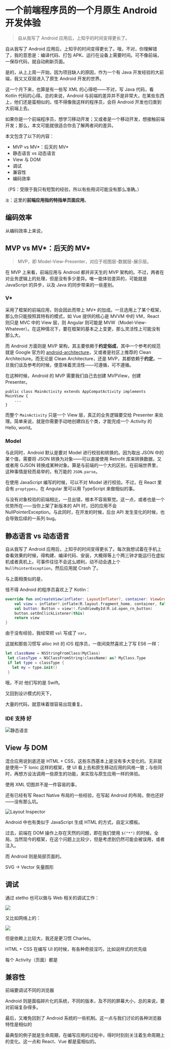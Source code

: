 一个前端程序员的一个月原生 Android 开发体验
===

> 自从我写了 Android 应用后，上知乎的时间变得更长了。

自从我写了 Android 应用后，上知乎的时间变得更长了。哦，不对，你理解错了，我的意思是：编译代码、打包 APK、运行在设备上需要时间。可不像前端，一保存代码，就自动刷新页面。

是的，从上上周一开始，因为项目缺人的原因，作为一个有 Java 开发经验的大前端，我又又双叕进入了原生 Android 开发的世界。

这一个月下来，也算是有一些写 XML 的心得吧——不对，写 Java 代码，看 Kotlin 代码的心得。总的来说，Android 与前端的差异并不是非常大，在某些东西上，他们还是蛮相似的。怪不得像我这样的程序员，会将 Android 开发也归类到大前端上去。

如果你是一个前端程序员，想学习移动开发；又或者是一个移动开发，想接触前端开发；那么，本文可能就很适合你去了解两者间的差异。

本文包含了以下的内容：

 - MVP vs MV*：后天的 MV*
 - 静态语言 vs 动态语言
 - View 与 DOM
 - 调试
 - 兼容性
 - 编码效率

（PS：受限于我只有短暂的经验，所以有些用词可能没有那么准确。）

``注``：这里的**前端应用指的特指单页面应用**。


编码效率
---

从编码效率上来说，

MVP vs MV*：后天的 MV*
---

> MVP，即 Model-View-Presenter，对应于视图层-数据层-展示层。

在 MVP 上来看，前端应用与 Android 都并非天生的 MVP 架构的。不过，两者在对业务逻辑上的处理，但是没有多少差异。唯一能体验差异的，可能就是 JavaScript 的异步，以及 Java 的同步带来的一些差别。

### V*

采用了框架的前端应用，则会因此而带上 MV* 的加成。一旦选用上了某个框架，那么你只能按照其特有的模式，如 Vue 提供的核心是 MVVM 中的 VM，React 则只是 MVC 中的 View 层，则 Angular 则可能是 MVW（Model-View-Whatever）。在这种情况下，要在框架的基本之上变更，那么灵活性上可能没有那么大。

而 Android 方面则是 MVP 架构，其主要依赖于**约定俗成**，其中一个参考的规范就是 Google 官方的 [android-architecture](https://github.com/googlesamples/android-architecture)，又或者是社区上推荐的 Clean Architecture。而无论是 Clean Architecture，还是 MVP，其都依赖于**约定**。一旦我们谈及参考的时候，便意味着灵活性——可遵循，可不遵循。

在这种时候，Android 的 MVP 需要我们自己去创建 MVPView，创建 Presenter。

```
public class MainActivity extends AppCompatActivity implements MainView {
	...
}
```

而整个 ``MainActivity`` 只是一个 View 层，真正的业务逻辑要交给 Presenter 来处理。简单来说，就是你需要手动地创建四五个类，才能完成一个 Activity 的 Hello, world。

### Model

与此同时，Android 默认是要对 Model 进行校验和转换的。因为取出 JSON 中的某个值，需要将 JSON 转换为对象——可以直接使用 Retrofit 库来转换数据，又或者用 GJSON 转换成某种对象。算是与前端的一个大的区别，在前端世界里，这种事情是轻而易举的，有万能的 ``JSON.parse``。

在使用 JavaScript 编写的时候，可以不对 Model 进行校验。不过，在 React 里会有  ``proptypes``，在 Angular 里可以用 TypeScript 来做相似的事。

与没有对象校验的前端相比，一旦出错，根本不容易察觉。这一点，或者也是一个优势所在——当你上架了新版本的 API 时，旧的应用不会 NullPointerException。与此同时，在开发的时候，后台 API 发生变化的时候，也会导致后续的一系列 bug。

静态语言 vs 动态语言
---

自从我写了 Android 应用后，上知乎的时间变得更长了。每次我想试着在手机上查看效果的时候，得构建、编译代码、安装，大概得等上个两三钟才能运行在虚拟机或者真机上。可事件往往不会这么顺利，动不动会遇上个 ``NullPointerException``，然后应用就 Crash 了。

与上面相类似的是，

怪不得 Android 的程序员喜欢上了 Kotlin：

```kotlin
override fun onCreateView(inflater: LayoutInflater?, container: ViewGroup?, savedInstanceState: Bundle?): View? {
    val view = inflater?.inflate(R.layout.fragment_home, container, false)
    val button: Button = view!!.findViewById(R.id.open_rn_button)
    button.setOnClickListener(this)
    return view
}
```

由于没有经验，我经常把 ``val`` 写成了 ``var``。

这就和那些习惯写 alloc init 的 iOS 程序员，一夜间突然喜欢上了写 ES6 一样：

```swift
let className = NSStringFromClass(MyClass)
 let classType = NSClassFromString(className) as? MyClass.Type
 if let type = classType {
   let my = type.init()
 }
```

哦，不对 他们写的是 Swift。

又回到设计模式的天下，

大量的代码，就意味着很容易出现重复。 

### IDE 支持 好

![静态语言](static-language.png)

View 与 DOM
---

混合应用说到底还是 HTML + CSS，这些东西基本上是没有多大变化的。无非就是使用一下 Ionic 这样的框架，使 UI 看上去和原生移动应用的风格一致；与些同时，再想方设法调用一些原生的功能，来实现与原生应用一样的体验。

使用 XML 切图并不是一件容易的事，

还有已经有写 React Native 布局的一些经验，在写起 Android 的布局，倒也还好——没有那么坑。

![Layout Inspector](layout_inspector.png)

Android 中也有类似于 JavaScript 生成 HTML 的方式，自定义模板。

过去，前端在 DOM 操作上存在天然的问题，即在我们使用 ``$("*")`` 的时候，全局。当然现今的框架，在这个问题上比较少，但是考虑到仍然可能会被误用，或者注入。

而 Android 则是局部页面的。

SVG -> Vector 矢量图形

调试
---

通过 stetho 也可以做与 Web 相关的调试工作：

![](stetho-view-hierarchy.png)

又比如网络上的：

![](stetho-inspector-network.png)

但是依赖上比较大，我还是更习惯 Charles。

HTML + CSS 在编写 UI 的时候，有各种奇技淫巧，比如说样式的优先级

每个 Activity（页面）都是

兼容性
---

前端要调试不同的浏览器

Android 则是面临碎片化的系统，不同的版本，及不同的屏幕大小，总的来说，要对前端复杂得多。

最后，又难免回到了 Android 系统的一些机制。这一点与我们讨论的各种浏览器特性是相似的

最典型的例子就是生命周期，在编写应用的过程中，得时时刻刻关注着生命周期上的变化。这一点和 React、Vue 都是蛮相似的。

